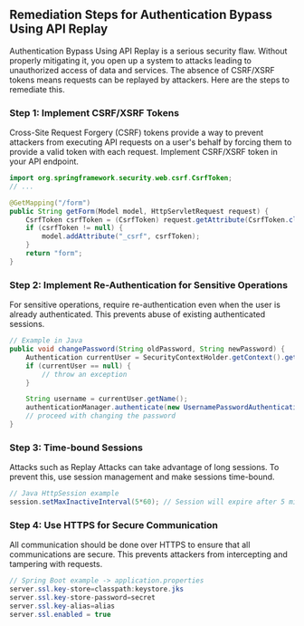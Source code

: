 

## Remediation Steps for Authentication Bypass Using API Replay

Authentication Bypass Using API Replay is a serious security flaw. Without properly mitigating it, you open up a system to attacks leading to unauthorized access of data and services. The absence of CSRF/XSRF tokens means requests can be replayed by attackers. Here are the steps to remediate this.

### Step 1: Implement CSRF/XSRF Tokens

Cross-Site Request Forgery (CSRF) tokens provide a way to prevent attackers from executing API requests on a user's behalf by forcing them to provide a valid token with each request. Implement CSRF/XSRF token in your API endpoint.

```java
import org.springframework.security.web.csrf.CsrfToken;
// ...

@GetMapping("/form")
public String getForm(Model model, HttpServletRequest request) {
    CsrfToken csrfToken = (CsrfToken) request.getAttribute(CsrfToken.class.getName());
    if (csrfToken != null) {
        model.addAttribute("_csrf", csrfToken);
    }
    return "form";
}
```

### Step 2: Implement Re-Authentication for Sensitive Operations

For sensitive operations, require re-authentication even when the user is already authenticated. This prevents abuse of existing authenticated sessions.

```java
// Example in Java
public void changePassword(String oldPassword, String newPassword) {
    Authentication currentUser = SecurityContextHolder.getContext().getAuthentication();
    if (currentUser == null) { 
        // throw an exception
    }

    String username = currentUser.getName();
    authenticationManager.authenticate(new UsernamePasswordAuthenticationToken(username, oldPassword));
    // proceed with changing the password
}
```

### Step 3: Time-bound Sessions 

Attacks such as Replay Attacks can take advantage of long sessions. To prevent this, use session management and make sessions time-bound.

```java
// Java HttpSession example
session.setMaxInactiveInterval(5*60); // Session will expire after 5 minutes of inactivity
```

### Step 4: Use HTTPS for Secure Communication

All communication should be done over HTTPS to ensure that all communications are secure. This prevents attackers from intercepting and tampering with requests.

```java
// Spring Boot example -> application.properties
server.ssl.key-store=classpath:keystore.jks
server.ssl.key-store-password=secret
server.ssl.key-alias=alias
server.ssl.enabled = true
```